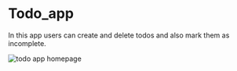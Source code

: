 # Todo_app

In this app users can create and delete todos and also mark them as incomplete.

![todo app homepage](https://i.ibb.co/Ms6L6Pv/todo.jpg)
